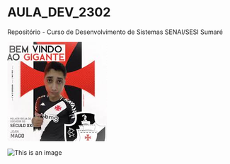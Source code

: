 # AULA_DEV_2302

Repositório - Curso de Desenvolvimento de Sistemas SENAI/SESI Sumaré

![This is an image](IMG/jeanMagoBemVindo.png)

![This is an image](https://static.wikia.nocookie.net/leagueoflegends/images/e/ee/Akali_Render.png/revision/latest?cb=20220913154631&path-prefix=pt-br)
